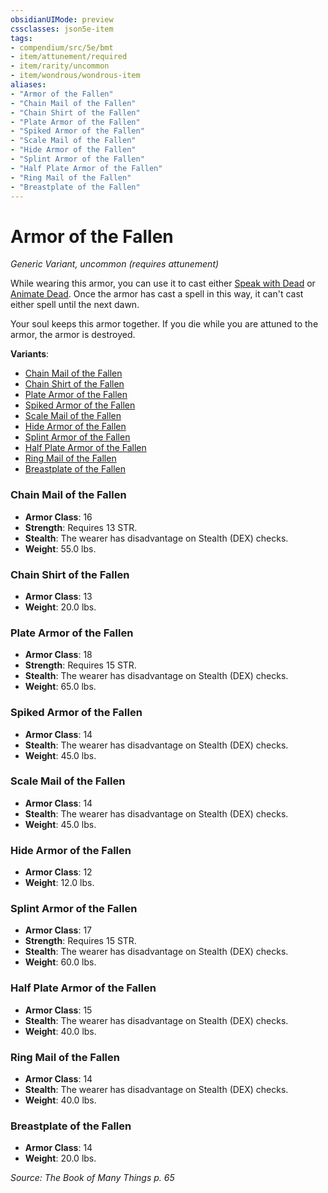 ```yaml
---
obsidianUIMode: preview
cssclasses: json5e-item
tags:
- compendium/src/5e/bmt
- item/attunement/required
- item/rarity/uncommon
- item/wondrous/wondrous-item
aliases: 
- "Armor of the Fallen"
- "Chain Mail of the Fallen"
- "Chain Shirt of the Fallen"
- "Plate Armor of the Fallen"
- "Spiked Armor of the Fallen"
- "Scale Mail of the Fallen"
- "Hide Armor of the Fallen"
- "Splint Armor of the Fallen"
- "Half Plate Armor of the Fallen"
- "Ring Mail of the Fallen"
- "Breastplate of the Fallen"
---
```

# Armor of the Fallen
*Generic Variant, uncommon (requires attunement)*  


While wearing this armor, you can use it to cast either [Speak with Dead](/Systems/5e/spells/speak-with-dead.md) or [Animate Dead](/Systems/5e/spells/animate-dead.md). Once the armor has cast a spell in this way, it can't cast either spell until the next dawn.

Your soul keeps this armor together. If you die while you are attuned to the armor, the armor is destroyed.

**Variants**:
- [Chain Mail of the Fallen](#Chain%20Mail%20of%20the%20Fallen)
- [Chain Shirt of the Fallen](#Chain%20Shirt%20of%20the%20Fallen)
- [Plate Armor of the Fallen](#Plate%20Armor%20of%20the%20Fallen)
- [Spiked Armor of the Fallen](#Spiked%20Armor%20of%20the%20Fallen)
- [Scale Mail of the Fallen](#Scale%20Mail%20of%20the%20Fallen)
- [Hide Armor of the Fallen](#Hide%20Armor%20of%20the%20Fallen)
- [Splint Armor of the Fallen](#Splint%20Armor%20of%20the%20Fallen)
- [Half Plate Armor of the Fallen](#Half%20Plate%20Armor%20of%20the%20Fallen)
- [Ring Mail of the Fallen](#Ring%20Mail%20of%20the%20Fallen)
- [Breastplate of the Fallen](#Breastplate%20of%20the%20Fallen)

### Chain Mail of the Fallen

- **Armor Class**: 16
- **Strength**: Requires 13 STR.
- **Stealth**: The wearer has disadvantage on Stealth (DEX) checks.
- **Weight**: 55.0 lbs.

### Chain Shirt of the Fallen

- **Armor Class**: 13
- **Weight**: 20.0 lbs.

### Plate Armor of the Fallen

- **Armor Class**: 18
- **Strength**: Requires 15 STR.
- **Stealth**: The wearer has disadvantage on Stealth (DEX) checks.
- **Weight**: 65.0 lbs.

### Spiked Armor of the Fallen

- **Armor Class**: 14
- **Stealth**: The wearer has disadvantage on Stealth (DEX) checks.
- **Weight**: 45.0 lbs.

### Scale Mail of the Fallen

- **Armor Class**: 14
- **Stealth**: The wearer has disadvantage on Stealth (DEX) checks.
- **Weight**: 45.0 lbs.

### Hide Armor of the Fallen

- **Armor Class**: 12
- **Weight**: 12.0 lbs.

### Splint Armor of the Fallen

- **Armor Class**: 17
- **Strength**: Requires 15 STR.
- **Stealth**: The wearer has disadvantage on Stealth (DEX) checks.
- **Weight**: 60.0 lbs.

### Half Plate Armor of the Fallen

- **Armor Class**: 15
- **Stealth**: The wearer has disadvantage on Stealth (DEX) checks.
- **Weight**: 40.0 lbs.

### Ring Mail of the Fallen

- **Armor Class**: 14
- **Stealth**: The wearer has disadvantage on Stealth (DEX) checks.
- **Weight**: 40.0 lbs.

### Breastplate of the Fallen

- **Armor Class**: 14
- **Weight**: 20.0 lbs.


*Source: The Book of Many Things p. 65*